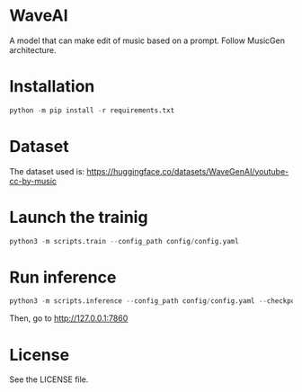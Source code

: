# WaveAI
A model that can make edit of music based on a prompt. Follow MusicGen architecture.

# Installation

```py
python -m pip install -r requirements.txt
```

# Dataset
The dataset used is: https://huggingface.co/datasets/WaveGenAI/youtube-cc-by-music

# Launch the trainig

```py
python3 -m scripts.train --config_path config/config.yaml
```

# Run inference

```py
python3 -m scripts.inference --config_path config/config.yaml --checkpoint_path PATH
```
Then, go to http://127.0.0.1:7860

# License

See the LICENSE file.